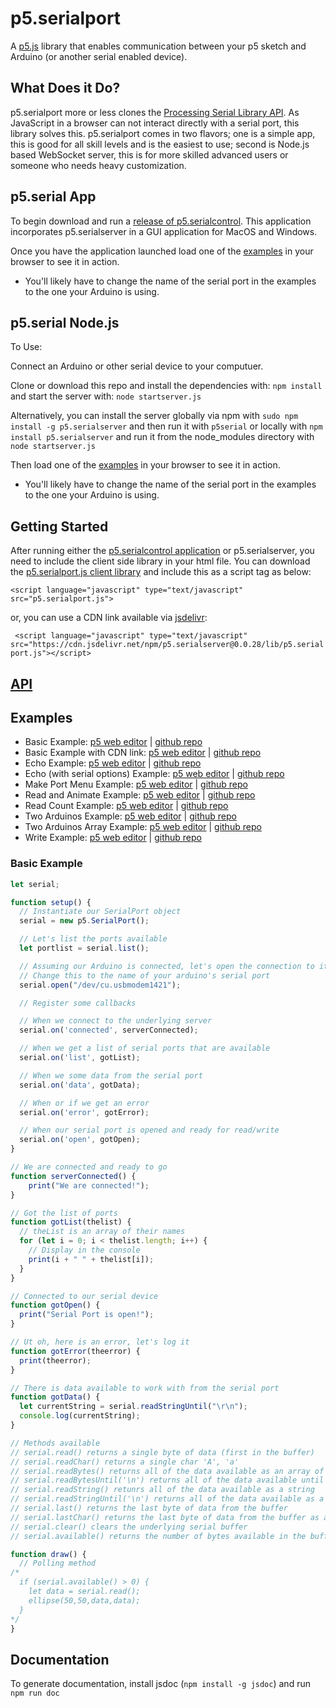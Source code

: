 p5.serialport 
=============

A [p5.js](http://p5js.org/) library that enables communication between your p5 sketch and Arduino (or another serial enabled device). 

What Does it Do?
----------------

p5.serialport more or less clones the [Processing Serial Library API](https://processing.org/reference/libraries/serial/index.html). As JavaScript in a browser can not interact directly with a serial port, this library solves this. p5.serialport comes in two flavors; one is a simple app, this is good for all skill levels and is the easiest to use; second is Node.js based WebSocket server, this is for more skilled advanced users or someone who needs heavy customization.

p5.serial App
-------------

To begin download and run a [release of p5.serialcontrol](https://github.com/p5-serial/p5.serialcontrol/releases). This application incorporates p5.serialserver in a GUI application for MacOS and Windows.

Once you have the application launched load one of the [examples](#examples) in your browser to see it in action.  

* You'll likely have to change the name of the serial port in the examples to the one your Arduino is using.

p5.serial Node.js
-----------------

To Use:

Connect an Arduino or other serial device to your computuer.

Clone or download this repo and install the dependencies with: ```npm install``` and start the server with: ```node startserver.js```

Alternatively, you can install the server globally via npm with ```sudo npm install -g p5.serialserver```  and then run it with ```p5serial``` or locally with ```npm install p5.serialserver``` and run it from the node_modules directory with ```node startserver.js```

Then load one of the [examples](#examples) in your browser to see it in action.  

* You'll likely have to change the name of the serial port in the examples to the one your Arduino is using.

Getting Started
--------------

After running either the [p5.serialcontrol application](https://github.com/p5-serial/p5.serialcontrol/releases) or p5.serialserver, you need to include the client side library in your html file. You can download the [p5.serialport.js client library](https://github.com/p5-serial/p5.serialport/blob/master/lib/p5.serialport.js) and include this as a script tag as below:

``` <script language="javascript" type="text/javascript" src="p5.serialport.js"> ```

or, you can use a CDN link available via [jsdelivr](https://www.jsdelivr.com/):

``` <script language="javascript" type="text/javascript" src="https://cdn.jsdelivr.net/npm/p5.serialserver@0.0.28/lib/p5.serialport.js"></script>```

[API](https://p5-serial.github.io/)
---

Examples
-------

* Basic Example: [p5 web editor](https://editor.p5js.org/p5-serial/sketches/-xa-lIH3Y) | [github repo](https://github.com/p5-serial/p5.serialport/tree/master/examples/basics)
* Basic Example with CDN link: [p5 web editor](https://editor.p5js.org/p5-serial/sketches/fSzu2NePT) | [github repo](https://github.com/p5-serial/p5.serialport/tree/master/examples/basics-cdn)
* Echo Example: [p5 web editor](https://editor.p5js.org/p5-serial/sketches/hirvh8hZ-) | [github repo](https://github.com/p5-serial/p5.serialport/tree/master/examples/echo)
* Echo (with serial options) Example: [p5 web editor](https://editor.p5js.org/p5-serial/sketches/dG0tw9Vv6) | [github repo](https://github.com/p5-serial/p5.serialport/tree/master/examples/echo2)
* Make Port Menu Example: [p5 web editor](https://editor.p5js.org/p5-serial/sketches/WBH01aWdB) | [github repo](https://github.com/p5-serial/p5.serialport/tree/master/examples/makePortMenu)
* Read and Animate Example: [p5 web editor](https://editor.p5js.org/p5-serial/sketches/rfrtcdrJd) | [github repo](https://github.com/p5-serial/p5.serialport/tree/master/examples/readAndAnimate)
* Read Count Example: [p5 web editor](https://editor.p5js.org/p5-serial/sketches/g7xhJIO27) | [github repo](https://github.com/p5-serial/p5.serialport/tree/master/examples/readCount)
* Two Arduinos Example: [p5 web editor](https://editor.p5js.org/p5-serial/sketches/yWTivVhtG) | [github repo](https://github.com/p5-serial/p5.serialport/tree/master/examples/twoArduinos)
* Two Arduinos Array Example: [p5 web editor](https://editor.p5js.org/p5-serial/sketches/Yod6LK05J) | [github repo]()
* Write Example: [p5 web editor](https://editor.p5js.org/p5-serial/sketches/RH9J9z5YG) | [github repo](https://github.com/p5-serial/p5.serialport/tree/master/examples/writeExample)

### Basic Example

```javascript
let serial;

function setup() {
  // Instantiate our SerialPort object
  serial = new p5.SerialPort();

  // Let's list the ports available
  let portlist = serial.list();

  // Assuming our Arduino is connected, let's open the connection to it
  // Change this to the name of your arduino's serial port
  serial.open("/dev/cu.usbmodem1421");

  // Register some callbacks

  // When we connect to the underlying server
  serial.on('connected', serverConnected);

  // When we get a list of serial ports that are available
  serial.on('list', gotList);

  // When we some data from the serial port
  serial.on('data', gotData);

  // When or if we get an error
  serial.on('error', gotError);

  // When our serial port is opened and ready for read/write
  serial.on('open', gotOpen);
}

// We are connected and ready to go
function serverConnected() {
    print("We are connected!");
}

// Got the list of ports
function gotList(thelist) {
  // theList is an array of their names
  for (let i = 0; i < thelist.length; i++) {
    // Display in the console
    print(i + " " + thelist[i]);
  }
}

// Connected to our serial device
function gotOpen() {
  print("Serial Port is open!");
}

// Ut oh, here is an error, let's log it
function gotError(theerror) {
  print(theerror);
}

// There is data available to work with from the serial port
function gotData() {
  let currentString = serial.readStringUntil("\r\n");
  console.log(currentString);
}

// Methods available
// serial.read() returns a single byte of data (first in the buffer)
// serial.readChar() returns a single char 'A', 'a'
// serial.readBytes() returns all of the data available as an array of bytes
// serial.readBytesUntil('\n') returns all of the data available until a '\n' (line break) is encountered
// serial.readString() retunrs all of the data available as a string
// serial.readStringUntil('\n') returns all of the data available as a tring until a (line break) is encountered
// serial.last() returns the last byte of data from the buffer
// serial.lastChar() returns the last byte of data from the buffer as a char
// serial.clear() clears the underlying serial buffer
// serial.available() returns the number of bytes available in the buffer

function draw() {
  // Polling method
/*
  if (serial.available() > 0) {
    let data = serial.read();
    ellipse(50,50,data,data);
  }
*/
}
```

Documentation
---------
To generate documentation, install jsdoc (``npm install -g jsdoc``) and run
```npm run doc```
